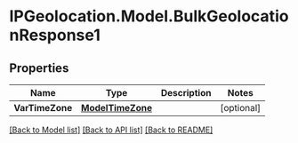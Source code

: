 # IPGeolocation.Model.BulkGeolocationResponse1

## Properties

Name | Type | Description | Notes
------------ | ------------- | ------------- | -------------
**VarTimeZone** | [**ModelTimeZone**](ModelTimeZone.md) |  | [optional] 

[[Back to Model list]](../../README.md#documentation-for-models) [[Back to API list]](../../README.md#documentation-for-api-endpoints) [[Back to README]](../../README.md)

